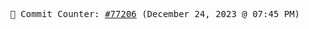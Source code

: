 <p align="center">
    <samp>
        📮 Commit Counter: <a href="https://github.com/Javascript-void0/Javascript-void0/commits/main">#77206</a> (December 24, 2023 @ 07:45 PM)
    </samp>
</p>